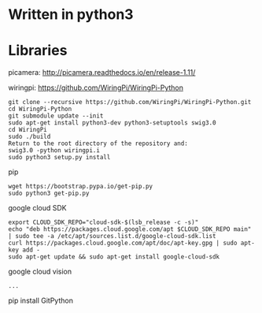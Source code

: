 # Written in python3

# Libraries
picamera: http://picamera.readthedocs.io/en/release-1.11/

wiringpi: https://github.com/WiringPi/WiringPi-Python
```
git clone --recursive https://github.com/WiringPi/WiringPi-Python.git
cd WiringPi-Python
git submodule update --init
sudo apt-get install python3-dev python3-setuptools swig3.0
cd WiringPi
sudo ./build
Return to the root directory of the repository and:
swig3.0 -python wiringpi.i
sudo python3 setup.py install
```

pip
```
wget https://bootstrap.pypa.io/get-pip.py
sudo python3 get-pip.py
```

google cloud SDK
```
export CLOUD_SDK_REPO="cloud-sdk-$(lsb_release -c -s)"
echo "deb https://packages.cloud.google.com/apt $CLOUD_SDK_REPO main" | sudo tee -a /etc/apt/sources.list.d/google-cloud-sdk.list
curl https://packages.cloud.google.com/apt/doc/apt-key.gpg | sudo apt-key add -
sudo apt-get update && sudo apt-get install google-cloud-sdk
```

google cloud vision
```
...
```

pip install GitPython
